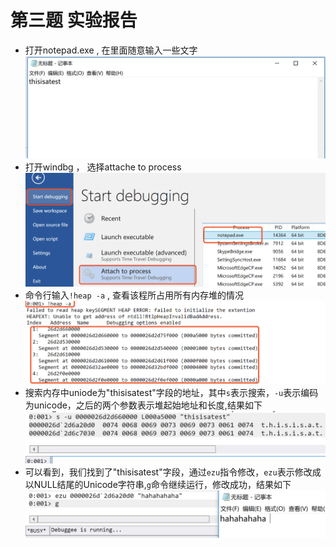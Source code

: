 # 第三题 实验报告

- 打开notepad.exe , 在里面随意输入一些文字<br>![](images/1.png)
- 打开windbg ， 选择attache to process<br>![](images/2.png)
- 命令行输入`!heap -a` , 查看该程所占用所有内存堆的情况![](images/3.png)
- 搜索内存中uniode为"thisisatest"字段的地址，其中`s`表示搜索，`-u`表示编码为unicode，之后的两个参数表示堆起始地址和长度,结果如下<br>![](images/4.png)
- 可以看到，我们找到了"thisisatest"字段，通过`ezu`指令修改，`ezu`表示修改成以NULL结尾的Unicode字符串,`g`命令继续运行，修改成功，结果如下<br>![](images/5.png)

